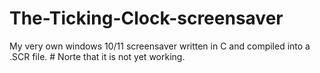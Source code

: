 # The-Ticking-Clock-screensaver
My very own windows 10/11 screensaver written in C and compiled into a .SCR file.  # Norte that it is not yet working.
